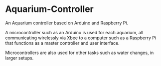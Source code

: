 Aquarium-Controller
===================

An Aquarium controller based on Arduino and Raspberry Pi.

A microcontroller such as an Arduino is used for each aquarium,
all communicating wirelessly via Xbee to a computer such as a Raspberry Pi
that functions as a master controller and user interface.

Microcontrollers are also used for other tasks such as water changes, in larger setups.



